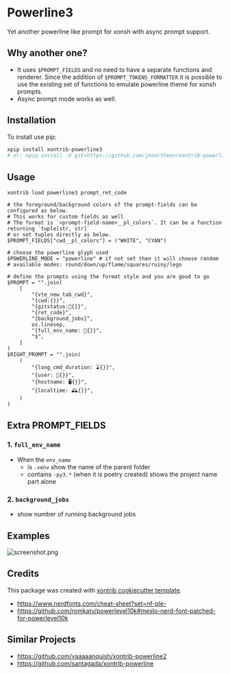 # Powerline3
Yet another powerline like prompt for xonsh with async prompt support. 

## Why another one?

- It uses `$PROMPT_FIELDS` and no need to have a separate functions and renderer. 
  Since the addition of `$PROMPT_TOKENS_FORMATTER` it is possible to use the existing 
  set of functions to emulate powerline theme for xonsh prompts.
- Async prompt mode works as well. 

## Installation

To install use pip:

``` bash
xpip install xontrib-powerline3
# or: xpip install -U git+https://github.com/jnoortheen/xontrib-powerline3
```

## Usage

``` xsh
xontrib load powerline3 prompt_ret_code

# the foreground/background colors of the prompt-fields can be configured as below. 
# This works for custom fields as well
# The format is `<prompt-field-name>__pl_colors`. It can be a function returning `tuple[str, str]`
# or set tuples directly as below.
$PROMPT_FIELDS["cwd__pl_colors"] = ("WHITE", "CYAN")

# choose the powerline glyph used
$POWERLINE_MODE = "powerline" # if not set then it will choose random
# available modes: round/down/up/flame/squares/ruiny/lego

# define the prompts using the format style and you are good to go
$PROMPT = "".join(
    [
        "{vte_new_tab_cwd}",
        "{cwd:{}}",
        "{gitstatus:{}}",
        "{ret_code}",
        "{background_jobs}",
        os.linesep,
        "{full_env_name: 🐍{}}",
        "$",
    ]
)
$RIGHT_PROMPT = "".join(
    (
        "{long_cmd_duration: ⌛{}}",
        "{user: 🤖{}}",
        "{hostname: 🖥{}}",
        "{localtime: 🕰{}}",
    )
)
```

## Extra PROMPT_FIELDS

### 1. `full_env_name`

- When the `env_name` 
  - is `.venv` show the name of the parent folder
  - contains `-py3.*` (when it is poetry created) shows the project name part alone
  
### 2. `background_jobs`
- show number of running background jobs


## Examples

![screenshot.png](docs/screenshot.png)

## Credits

This package was created with [xontrib cookiecutter template](https://github.com/jnoortheen/xontrib-cookiecutter).
- https://www.nerdfonts.com/cheat-sheet?set=nf-ple-
- https://github.com/romkatv/powerlevel10k#meslo-nerd-font-patched-for-powerlevel10k

## Similar Projects
- https://github.com/vaaaaanquish/xontrib-powerline2
- https://github.com/santagada/xontrib-powerline
